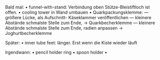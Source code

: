 Bald mal:
• funnel-with-stand: Verbindung oben Stütze-Bleistiftloch ist offen.
• cooling tower in Wand umbauen
• Quarkpackungsklemme:
 — größere Lücke, als Aufschnitt- Käseklammer veröffentlichen
 — kleinere Abstände schmalste Stelle zum Ende, → Quarkbecherklemme
 — kleinere Abstände schmalste Stelle zum Ende, radien anpassen → Joghurtbecherklemme

Später:
• inner tube feet: länger. Erst wenn die Kiste wieder läuft


Irgendwann:
• pencil holder ring
• spoon holder
•
